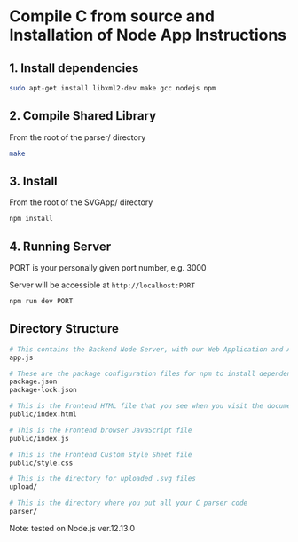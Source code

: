 # Compile C from source and Installation of Node App Instructions

## 1. Install dependencies

```Bash
sudo apt-get install libxml2-dev make gcc nodejs npm
```

## 2. Compile Shared Library

From the root of the parser/ directory

```Bash
make
```

## 3. Install

From the root of the SVGApp/ directory

```Bash
npm install
```

## 4. Running Server

PORT is your personally given port number, e.g. 3000

Server will be accessible at `http://localhost:PORT`

```Bash
npm run dev PORT
```

## Directory Structure

```Bash
# This contains the Backend Node Server, with our Web Application and API
app.js

# These are the package configuration files for npm to install dependencies
package.json
package-lock.json

# This is the Frontend HTML file that you see when you visit the document root
public/index.html

# This is the Frontend browser JavaScript file
public/index.js

# This is the Frontend Custom Style Sheet file
public/style.css

# This is the directory for uploaded .svg files
upload/

# This is the directory where you put all your C parser code
parser/

```

Note: tested on Node.js ver.12.13.0
